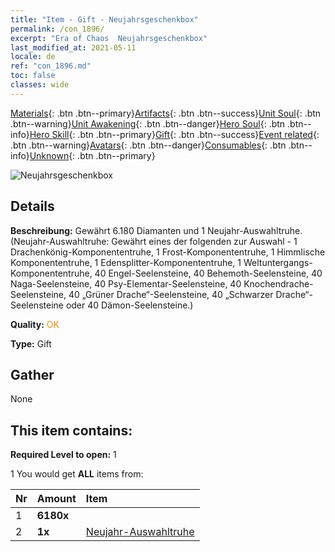 ```yaml
---
title: "Item - Gift - Neujahrsgeschenkbox"
permalink: /con_1896/
excerpt: "Era of Chaos  Neujahrsgeschenkbox"
last_modified_at: 2021-05-11
locale: de
ref: "con_1896.md"
toc: false
classes: wide
---
```

 [Materials](/ItemsDE/){: .btn .btn--primary}[Artifacts](/ItemsDE/Artifacts/){: .btn .btn--success}[Unit Soul](/ItemsDE/UnitSoul/){: .btn .btn--warning}[Unit Awakening](/ItemsDE/UnitAwakening/){: .btn .btn--danger}[Hero Soul](/ItemsDE/HeroSoul/){: .btn .btn--info}[Hero Skill](/ItemsDE/HeroSkill/){: .btn .btn--primary}[Gift](/ItemsDE/Gift/){: .btn .btn--success}[Event related](/ItemsDE/Events/){: .btn .btn--warning}[Avatars](/ItemsDE/Avatars/){: .btn .btn--danger}[Consumables](/ItemsDE/Consumables/){: .btn .btn--info}[Unknown](/ItemsDE/Unknown/){: .btn .btn--primary}

 ![Neujahrsgeschenkbox](/images/t/i_907074.png)

## Details
 **Beschreibung:** Gewährt 6.180 Diamanten und 1 Neujahr-Auswahltruhe. (Neujahr-Auswahltruhe: Gewährt eines der folgenden zur Auswahl - 1 Drachenkönig-Komponententruhe, 1 Frost-Komponententruhe, 1 Himmlische Komponententruhe, 1 Edensplitter-Komponententruhe, 1 Weltuntergangs-Komponententruhe, 40 Engel-Seelensteine, 40 Behemoth-Seelensteine, 40 Naga-Seelensteine, 40 Psy-Elementar-Seelensteine, 40 Knochendrache-Seelensteine, 40 „Grüner Drache“-Seelensteine, 40 „Schwarzer Drache“-Seelensteine oder 40 Dämon-Seelensteine.)

 **Quality:** <span style="color: #FF8C00">OK</span>

 **Type:** Gift

## Gather

  None

## This item contains:

 **Required Level to open:** 1

 1 You would get **ALL** items  from:

  | Nr | Amount |     Item    |
  |:---|:-------|:------------|
  | 1 |  **6180x** | <i class="fas fa-gem"/> |  | 
  | 2 |  **1x** | [Neujahr-Auswahltruhe](/ItemsDE/con_1904/) |  | 
